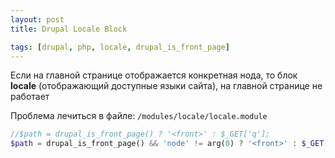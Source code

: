 ```yaml
---
layout: post
title: Drupal Locale Block

tags: [drupal, php, locale, drupal_is_front_page]
---
```


Если на главной странице отображается конкретная нода, то блок **locale** (отображающий доступные языки сайта), на главной странице не работает

Проблема лечиться в файле: `/modules/locale/locale.module`

```php
//$path = drupal_is_front_page() ? '<front>' : $_GET['q'];
$path = drupal_is_front_page() && 'node' != arg(0) ? '<front>' : $_GET['q'];
```
